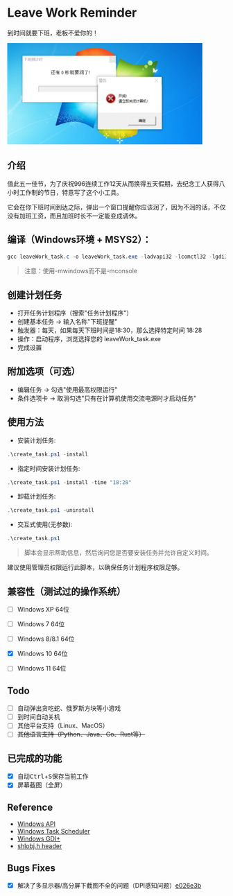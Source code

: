 # Leave Work Reminder

到时间就要下班，老板不爱你的！

<img src="./img/1.png" alt="meme" width="450">

## 介绍

值此五一佳节，为了庆祝996连续工作12天从而换得五天假期，去纪念工人获得八小时工作制的节日，特意写了这个小工具。

它会在你下班时间到达之际，弹出一个窗口提醒你应该润了，因为不润的话，不仅没有加班工资，而且加班时长不一定能变成调休。

## 编译（Windows环境 + MSYS2）：

```powershell
gcc leaveWork_task.c -o leaveWork_task.exe -ladvapi32 -lcomctl32 -lgdi32 -luxtheme -lgdiplus -mwindows
```

> 注意：使用-mwindows而不是-mconsole

## 创建计划任务

- 打开任务计划程序（搜索"任务计划程序"）
- 创建基本任务 → 输入名称"下班提醒"
- 触发器：每天，如果每天下班时间是18:30，那么选择特定时间 18:28
- 操作：启动程序，浏览选择您的 leaveWork_task.exe
- 完成设置

## 附加选项（可选）

- 编辑任务 → 勾选"使用最高权限运行"
- 条件选项卡 → 取消勾选"只有在计算机使用交流电源时才启动任务"

## 使用方法

- 安装计划任务:

```powershell
.\create_task.ps1 -install
```

- 指定时间安装计划任务:

```powershell
.\create_task.ps1 -install -time "18:28"
```

- 卸载计划任务:

```powershell
.\create_task.ps1 -uninstall
```

- 交互式使用(无参数):

```powershell
.\create_task.ps1
```
> 脚本会显示帮助信息，然后询问您是否要安装任务并允许自定义时间。

建议使用管理员权限运行此脚本，以确保任务计划程序权限足够。

## 兼容性（测试过的操作系统）

- [ ] Windows XP 64位
- [ ] Windows 7 64位
- [ ] Windows 8/8.1 64位
- [x] Windows 10 64位
- [ ] Windows 11 64位


## Todo

- [ ] 自动弹出贪吃蛇、俄罗斯方块等小游戏
- [ ] 到时间自动关机
- [ ] 其他平台支持（Linux、MacOS）
- [ ] <s>其他语言支持（Python、Java、Go、Rust等）</s>

## 已完成的功能

- [x] 自动<kbd>Ctrl</kbd>+<kbd>S</kbd>保存当前工作
- [x] 屏幕截图（全屏）

## Reference

- [Windows API](https://learn.microsoft.com/en-us/windows/win32/apiindex/windows-api-list)
- [Windows Task Scheduler](https://learn.microsoft.com/en-us/windows/win32/taskschd/task-scheduler-start-page)
- [Windows GDI+](https://learn.microsoft.com/en-us/windows/win32/gdi/windows-gdi)
- [shlobj.h header](https://learn.microsoft.com/en-us/windows/win32/api/shlobj/)

## Bugs Fixes

- [x] 解决了多显示器/高分屏下截图不全的问题（DPI感知问题）[e026e3b](https://github.com/IcingTomato/LeaveWorkReminder/commit/e026e3b39eba0b5f276b44e0e9e63439d03b5067)
